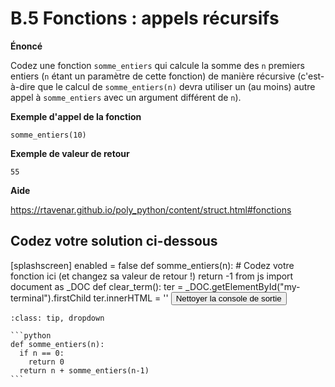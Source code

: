 # B.5 Fonctions : appels récursifs

**Énoncé**

Codez une fonction `somme_entiers` qui calcule la somme des `n` premiers entiers (`n` étant un paramètre de cette fonction) de manière récursive (c'est-à-dire que le calcul de `somme_entiers(n)` devra utiliser un (au moins) autre appel à `somme_entiers` avec un argument différent de `n`).

**Exemple d'appel de la fonction**

```
somme_entiers(10)
```

**Exemple de valeur de retour**

```
55
```

**Aide**

https://rtavenar.github.io/poly_python/content/struct.html#fonctions

## Codez votre solution ci-dessous

<py-config>
    [splashscreen]
        enabled = false
</py-config>
<py-repl>
    def somme_entiers(n):
  # Codez votre fonction ici (et changez sa valeur de retour !)
  return -1
</py-repl>
<py-terminal id="my-terminal"></py-terminal>
<py-script>
from js import document as _DOC
def clear_term():
    ter = _DOC.getElementById("my-terminal").firstChild
    ter.innerHTML = ''
</py-script>
<button py-click="clear_term()" id="clear-terminal" class="py-button">Nettoyer la console de sortie</button>


````{admonition} Cliquez ici pour voir la solution
:class: tip, dropdown

```python
def somme_entiers(n):
  if n == 0:
    return 0
  return n + somme_entiers(n-1)
```
````
